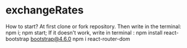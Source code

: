 # exchangeRates
How to start?
At first clone or fork repository.
Then write in the terminal:
npm i;
npm start;
If it doesn't work, write in terminal :
npm install react-bootstrap bootstrap@4.6.0
npm i react-router-dom
